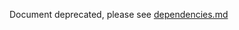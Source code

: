 Document deprecated, please see [dependencies.md](https://github.com/Automattic/woocommerce-payments/blob/develop/docs/dependencies.md)
